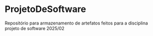 # ProjetoDeSoftware
Repositório para armazenamento de artefatos feitos para a disciplina projeto de software 2025/02

